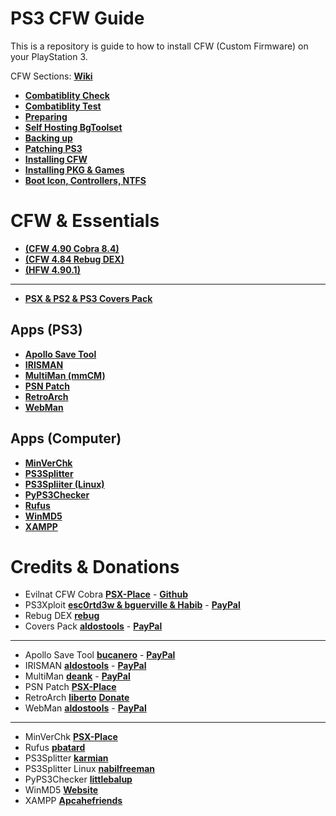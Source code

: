 # PS3 CFW Guide
This is a repository is guide to how to install CFW (Custom Firmware) on your PlayStation 3.

CFW Sections: **[Wiki](https://github.com/ZHassanQ/PS3-CFW-Guide/wiki/Home)**

- **[Combatiblity Check](https://github.com/ZHassanQ/PS3-CFW-Guide/wiki/1.-Compatibility-Check)**
- **[Combatiblity Test](https://github.com/ZHassanQ/PS3-CFW-Guide/wiki/2.-Compatibility-Test)**
- **[Preparing](https://github.com/ZHassanQ/PS3-CFW-Guide/wiki/3.-Preparing)**
- **[Self Hosting BgToolset](https://github.com/ZHassanQ/PS3-CFW-Guide/wiki/4.-Self-Hosting-BgToolset)**
- **[Backing up](https://github.com/ZHassanQ/PS3-CFW-Guide/wiki/5.-Backing-Up)**
- **[Patching PS3](https://github.com/ZHassanQ/PS3-CFW-Guide/wiki/6.-Patching-PS3)**
- **[Installing CFW](https://github.com/ZHassanQ/PS3-CFW-Guide/wiki/7.-Installing-CFW)**
- **[Installing PKG & Games](https://github.com/ZHassanQ/PS3-CFW-Guide/wiki/8.-Installing-PKG-&-Games)**
- **[Boot Icon, Controllers, NTFS](https://github.com/ZHassanQ/PS3-CFW-Guide/wiki/9.-Boot-Icon,-Controllers,-NTFS)**


# CFW & Essentials

- **[(CFW 4.90 Cobra 8.4)](https://www.psx-place.com/threads/cfw-4-90-evilnat-cobra-8-4-cex-dex-pex-d-pex.39743/)**
- **[(CFW 4.84 Rebug DEX)](https://rebug.me/official-rebug-4-84-2-rex-d-rex-cobra-8-1-toolbox-2-03-02-mar-29th-2019/)**
- **[(HFW 4.90.1)](https://www.psx-place.com/threads/hfw-4-90-1-hybrid-firmware.39758/)**

---

- **[PSX & PS2 & PS3 Covers Pack](https://github.com/aldostools/Resources/)**


## Apps (PS3)

- **[Apollo Save Tool](https://github.com/bucanero/apollo-ps3)**
- **[IRISMAN](https://github.com/aldostools/IRISMAN)**
- **[MultiMan (mmCM)](https://store.brewology.com/multiman.php)**
- **[PSN Patch](http://www.psx-place.com/forum/psnpatch/psnpatch-information-releases-125.html)**
- **[RetroArch](https://xbins.org/libretro/)**
- **[WebMan](https://github.com/aldostools/webMAN-MOD)**

## Apps (Computer)

- **[MinVerChk](https://www.psx-place.com/resources/minverchk-minimum-version-checker.610/)**
- **[PS3Splitter](http://karmian.org/projects/ps3splitter)**
- **[PS3Spliiter (Linux)](https://gist.github.com/nabilfreeman/ecc984a40af8632b360453389e784cac)**
- **[PyPS3Checker](https://github.com/littlebalup)**
- **[Rufus](https://rufus.ie/en/)**
- **[WinMD5](https://www.psx-place.com/threads/hfw-4-89-1-hybrid-firmware-official-release.37319/)**
- **[XAMPP](https://www.apachefriends.org/)**


# Credits & Donations

- Evilnat CFW Cobra **[PSX-Place](https://www.psx-place.com/members/evilnat.76/)** - **[Github](https://github.com/Evilnat)**
- PS3Xploit **[esc0rtd3w & bguerville & Habib](https://github.com/PS3Xploit)** - **[PayPal](https://www.paypal.me/nopsn)**
- Rebug DEX **[rebug](https://rebug.me/)**
- Covers Pack **[aldostools](https://github.com/aldostools)** - **[PayPal](https://www.paypal.com/donate/?hosted_button_id=HCYZ9AM3JUB78)**
---

- Apollo Save Tool **[bucanero](https://github.com/bucanero)** - **[PayPal](https://www.paypal.me/bucanerodev)**
- IRISMAN **[aldostools](https://github.com/aldostools)** - **[PayPal](https://www.paypal.com/donate/?hosted_button_id=HCYZ9AM3JUB78)**
- MultiMan **[deank](http://multiman.deanbg.com/)** - **[PayPal](https://www.paypal.com/paypalme/webplugins)**
- PSN Patch **[PSX-Place](http://www.psx-place.com/forum/psnpatch/psnpatch-information-releases-125.html)**
- RetroArch **[liberto](https://www.libretro.com/index.php/home-2/)** **[Donate](https://www.retroarch.com/index.php?page=donate)**
- WebMan **[aldostools](https://github.com/aldostools)** - **[PayPal](https://www.paypal.com/donate/?hosted_button_id=HCYZ9AM3JUB78)**

---

- MinVerChk **[PSX-Place](https://www.psx-place.com/resources/minverchk-minimum-version-checker.610/)**
- Rufus **[pbatard](https://github.com/pbatard)**
- PS3Splitter **[karmian](http://karmian.org)**
- PS3Splitter Linux **[nabilfreeman](https://gist.github.com/nabilfreeman)**
- PyPS3Checker **[littlebalup](https://github.com/littlebalup)**
- WinMD5 **[Website](https://www.winmd5.com/)**
- XAMPP **[Apcahefriends](https://www.apachefriends.org/)**
